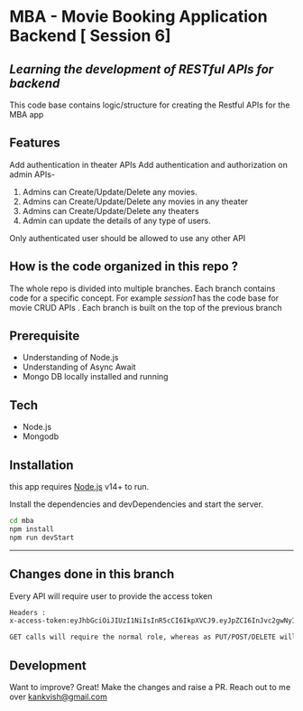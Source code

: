 # MBA - Movie Booking Application  Backend [ Session 6]
## _Learning the development of RESTful APIs for backend_ 

This code base contains logic/structure  for creating the Restful APIs for the MBA app
## Features
Add authentication in theater APIs
Add authentication and authorization on admin APIs-
  1. Admins can Create/Update/Delete any movies.
  2. Admins can Create/Update/Delete any movies in any theater
  3. Admins can Create/Update/Delete any theaters
  4. Admin can update the details of any type of users.

Only authenticated user should be allowed to use any other API


## How is the code organized in this repo ?
The whole repo is divided into multiple branches. Each branch contains code for a specific concept. For example _session1_ has the code base for movie CRUD APIs . Each branch is built on the top of the previous branch

## Prerequisite
- Understanding of Node.js
- Understanding of Async Await
- Mongo DB locally installed and running

## Tech
- Node.js
- Mongodb


## Installation

this app requires [Node.js](https://nodejs.org/) v14+ to run.

Install the dependencies and devDependencies and start the server.

```sh
cd mba
npm install
npm run devStart
```

---
## Changes done in this branch
Every API will require user to provide the access token

```sh
Headers :
x-access-token:eyJhbGciOiJIUzI1NiIsInR5cCI6IkpXVCJ9.eyJpZCI6InJvc2gwNyIsImlhdCI6MTY0OTU4OTcwMSwiZXhwIjoxNjQ5NTg5ODIxfQ.vkfb0G43B-Rv4-b9UzUSYDTX13972gqBWV_qhSaJmVs

GET calls will require the normal role, whereas as PUT/POST/DELETE will need admin priviledge
```



## Development

Want to improve? Great!
Make the changes and raise a PR. Reach out to me over kankvish@gmail.com

